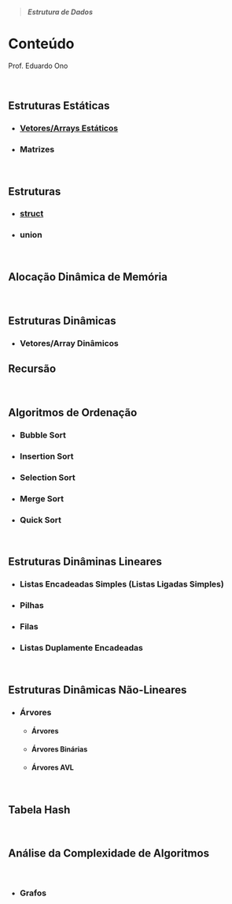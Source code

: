 > ##### Estrutura de Dados

# Conteúdo

Prof. Eduardo Ono

<br>

## Estruturas Estáticas

* ### [Vetores/Arrays Estáticos](./03-vetores-estaticos/)

* ### Matrizes

<br>

## Estruturas

* ### [struct](./02-estruturas/)

* ### union

<br>

## Alocação Dinâmica de Memória

<br>

## Estruturas Dinâmicas

* ### Vetores/Array Dinâmicos

## Recursão

<br>

## Algoritmos de Ordenação

* ### Bubble Sort

* ### Insertion Sort

* ### Selection Sort

* ### Merge Sort

* ### Quick Sort

<br>

## Estruturas Dinâminas Lineares

* ### Listas Encadeadas Simples (Listas Ligadas Simples)

* ### Pilhas

* ### Filas

* ### Listas Duplamente Encadeadas

<br>

## Estruturas Dinâmicas Não-Lineares

* ### Árvores

  * #### Árvores

  * #### Árvores Binárias

  * #### Árvores AVL

<br>

## Tabela Hash

<br>

## Análise da Complexidade de Algoritmos

<br>

* ### Grafos

<br>
